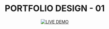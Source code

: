 <div align="center">
  
  # PORTFOLIO DESIGN - 01  

  [![LIVE DEMO](https://img.shields.io/badge/Live-Demo-27AE60?style=for-the-badge&logo=google-chrome&logoColor=white)](https://shazee-04.github.io/portfolio-1/)  
  
</div>
